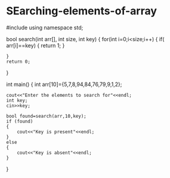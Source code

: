 # SEarching-elements-of-array
#include<iostream>
using namespace std;

bool search(int arr[], int size, int key)
{
    for(int i=0;i<size;i++)
    {
        if( arr[i]==key)
        {
            return 1;
        }
    
    }
    return 0;
}


int main()
{
    int arr[10]={5,7,8,94,84,76,79,9,1,2};
    
    cout<<"Enter the elements to search for"<<endl;
    int key;
    cin>>key;
    
    bool found=search(arr,10,key);
    if (found)
    {
        cout<<"Key is present"<<endl;
    }
    else
    {
        cout<<"Key is absent"<<endl;
    }
    
    
}
